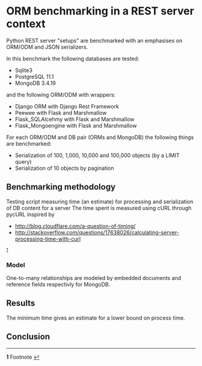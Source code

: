 # ORM benchmarking in a REST server context
Python REST server "setups" are benchmarked with an emphasises on ORM/ODM and JSON serializers.

In this benchmark the following databases are tested:
- Sqlite3
- PostgreSQL 11.1
- MongoDB 3.4.19

and the following ORM/ODM with wrappers:
- Django ORM with Django Rest Framework
- Peewee with Flask and Marshmallow
- Flask_SQLAlcehmy with Flask and Marshmallow
- Flask_Mongoengine with Flask and Marshmallow

For each ORM/ODM and DB pair (ORMs and MongoDB) the following things are benchmarked:
- Serialization of 100, 1,000, 10,000 and 100,000 objects (by a LIMIT query)
- Serialization of 10 objects by pagination

## Benchmarking methodology


Testing script measuring time (an estimate) for processing and serialization of DB content for a server
The time spent is measured using cURL through pycURL inspired by
- http://blog.cloudflare.com/a-question-of-timing/
- http://stackoverflow.com/questions/17638026/calculating-server-processing-time-with-curl



<sup id="a1">[1](#f1)</sup>

### Model


One-to-many relationships are modeled by embedded documents and reference fields respectivly for MongoDB.

## Results

The minimum time gives an estimate for a lower bound on process time.


## Conclusion




<hr>

<b id="f1">1</b> Footnote [↩](#a1)